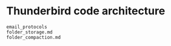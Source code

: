# Thunderbird code architecture

```{toctree}
email_protocols
folder_storage.md
folder_compaction.md
```

